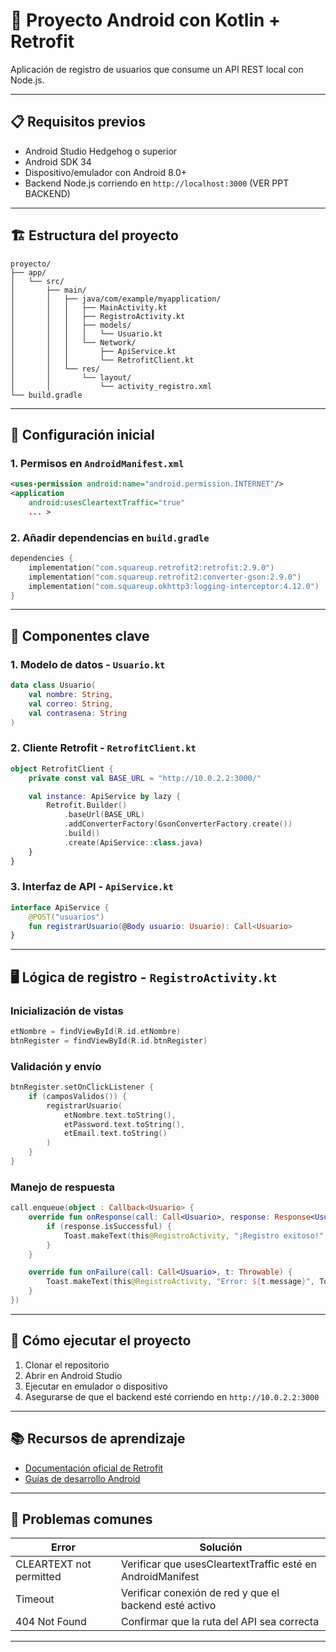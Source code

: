 # 📱 Proyecto Android con Kotlin + Retrofit

Aplicación de registro de usuarios que consume un API REST local con Node.js.

---

## 📋 Requisitos previos

- Android Studio Hedgehog o superior  
- Android SDK 34  
- Dispositivo/emulador con Android 8.0+  
- Backend Node.js corriendo en `http://localhost:3000` (VER PPT BACKEND)

---

## 🏗 Estructura del proyecto

```
proyecto/
├── app/
│   └── src/
│       ├── main/
│       │   ├── java/com/example/myapplication/
│       │   │   ├── MainActivity.kt
│       │   │   ├── RegistroActivity.kt
│       │   │   ├── models/
│       │   │   │   └── Usuario.kt
│       │   │   └── Network/
│       │   │       ├── ApiService.kt
│       │   │       └── RetrofitClient.kt
│       │   └── res/
│       │       └── layout/
│       │           └── activity_registro.xml
└── build.gradle
```

---

## 🔌 Configuración inicial

### 1. Permisos en `AndroidManifest.xml`

```xml
<uses-permission android:name="android.permission.INTERNET"/>
<application
    android:usesCleartextTraffic="true"
    ... >
```

### 2. Añadir dependencias en `build.gradle`

```kotlin
dependencies {
    implementation("com.squareup.retrofit2:retrofit:2.9.0")
    implementation("com.squareup.retrofit2:converter-gson:2.9.0")
    implementation("com.squareup.okhttp3:logging-interceptor:4.12.0")
}
```

---

## 🧩 Componentes clave

### 1. Modelo de datos - `Usuario.kt`

```kotlin
data class Usuario(
    val nombre: String,
    val correo: String,
    val contrasena: String
)
```

### 2. Cliente Retrofit - `RetrofitClient.kt`

```kotlin
object RetrofitClient {
    private const val BASE_URL = "http://10.0.2.2:3000/"

    val instance: ApiService by lazy {
        Retrofit.Builder()
            .baseUrl(BASE_URL)
            .addConverterFactory(GsonConverterFactory.create())
            .build()
            .create(ApiService::class.java)
    }
}
```

### 3. Interfaz de API - `ApiService.kt`

```kotlin
interface ApiService {
    @POST("usuarios")
    fun registrarUsuario(@Body usuario: Usuario): Call<Usuario>
}
```

---

## 🖥 Lógica de registro - `RegistroActivity.kt`

### Inicialización de vistas

```kotlin
etNombre = findViewById(R.id.etNombre)
btnRegister = findViewById(R.id.btnRegister)
```

### Validación y envío

```kotlin
btnRegister.setOnClickListener {
    if (camposValidos()) {
        registrarUsuario(
            etNombre.text.toString(),
            etPassword.text.toString(),
            etEmail.text.toString()
        )
    }
}
```

### Manejo de respuesta

```kotlin
call.enqueue(object : Callback<Usuario> {
    override fun onResponse(call: Call<Usuario>, response: Response<Usuario>) {
        if (response.isSuccessful) {
            Toast.makeText(this@RegistroActivity, "¡Registro exitoso!", Toast.LENGTH_SHORT).show()
        }
    }

    override fun onFailure(call: Call<Usuario>, t: Throwable) {
        Toast.makeText(this@RegistroActivity, "Error: ${t.message}", Toast.LENGTH_LONG).show()
    }
})
```

---

## 🚀 Cómo ejecutar el proyecto

1. Clonar el repositorio  
2. Abrir en Android Studio  
3. Ejecutar en emulador o dispositivo  
4. Asegurarse de que el backend esté corriendo en `http://10.0.2.2:3000`

---

## 📚 Recursos de aprendizaje

- [Documentación oficial de Retrofit](https://square.github.io/retrofit/)  
- [Guías de desarrollo Android](https://developer.android.com/kotlin)

---

## 🤔 Problemas comunes

| Error                        | Solución                                                      |
|-----------------------------|---------------------------------------------------------------|
| CLEARTEXT not permitted     | Verificar que usesCleartextTraffic esté en AndroidManifest    |
| Timeout                     | Verificar conexión de red y que el backend esté activo        |
| 404 Not Found               | Confirmar que la ruta del API sea correcta                    |

---

